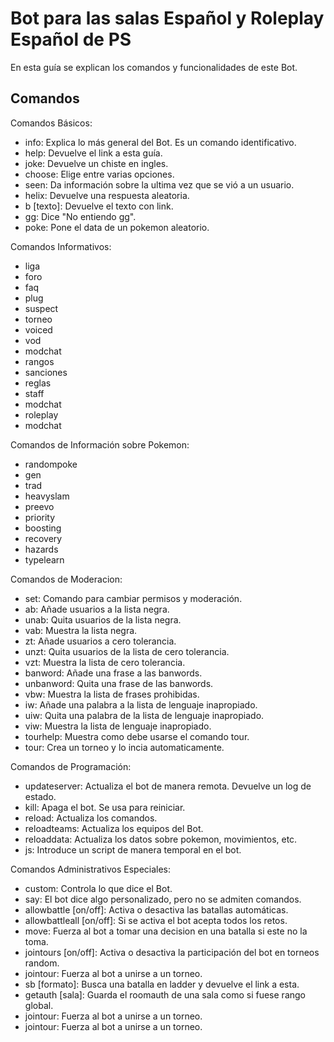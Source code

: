 ﻿Bot para las salas Español y Roleplay Español de PS
====================

En esta guía se explican los comandos y funcionalidades de este Bot.


Comandos
------------

Comandos Básicos: 

 - info: Explica lo más general del Bot. Es un comando identificativo.
 - help: Devuelve el link a esta guía.
 - joke: Devuelve un chiste en ingles.
 - choose: Elige entre varias opciones.
 - seen: Da información sobre la ultima vez que se vió a un usuario.
 - helix: Devuelve una respuesta aleatoria.
 - b [texto]: Devuelve el texto con link.
 - gg: Dice "No entiendo gg".
 - poke: Pone el data de un pokemon aleatorio.

Comandos Informativos: 

 - liga
 - foro
 - faq
 - plug
 - suspect
 - torneo
 - voiced
 - vod
 - modchat
 - rangos
 - sanciones
 - reglas
 - staff
 - modchat
 - roleplay
 - modchat
  
Comandos de Información sobre Pokemon: 

 - randompoke
 - gen
 - trad
 - heavyslam
 - preevo
 - priority
 - boosting
 - recovery
 - hazards
 - typelearn
  
Comandos de Moderacion:

 - set: Comando para cambiar permisos y moderación.
 - ab: Añade usuarios a la lista negra.
 - unab: Quita usuarios de la lista negra.
 - vab: Muestra la lista negra.
 - zt: Añade usuarios a cero tolerancia.
 - unzt: Quita usuarios de la lista de cero tolerancia.
 - vzt: Muestra la lista de cero tolerancia.
 - banword: Añade una frase a las banwords.
 - unbanword: Quita una frase de las banwords.
 - vbw: Muestra la lista de frases prohibidas.
 - iw: Añade una palabra a la lista de lenguaje inapropiado.
 - uiw: Quita una palabra de la lista de lenguaje inapropiado.
 - viw: Muestra la lista de lenguaje inapropiado.
 - tourhelp: Muestra como debe usarse el comando tour.
 - tour: Crea un torneo y lo incia automaticamente.
  
  
Comandos de Programación:

 - updateserver: Actualiza el bot de manera remota. Devuelve un log de estado.
 - kill: Apaga el bot. Se usa para reiniciar.
 - reload: Actualiza los comandos.
 - reloadteams: Actualiza los equipos del Bot.
 - reloaddata: Actualiza los datos sobre pokemon, movimientos, etc.
 - js: Introduce un script de manera temporal en el bot.

Comandos Administrativos Especiales:

 - custom: Controla lo que dice el Bot.
 - say: El bot dice algo personalizado, pero no se admiten comandos.
 - allowbattle [on/off]: Activa o desactiva las batallas automáticas.
 - allowbattleall [on/off]: Si se activa el bot acepta todos los retos.
 - move: Fuerza al bot a tomar una decision en una batalla si este no la toma.
 - jointours [on/off]: Activa o desactiva la participación del bot en torneos random.
 - jointour: Fuerza al bot a unirse a un torneo.
 - sb [formato]: Busca una batalla en ladder y devuelve el link a esta.
 - getauth [sala]: Guarda el roomauth de una sala como si fuese rango global.
 - jointour: Fuerza al bot a unirse a un torneo.
 - jointour: Fuerza al bot a unirse a un torneo.

